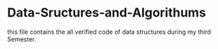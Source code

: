 # Data-Sructures-and-Algorithums
this file contains the all verified code of data structures during my third Semester.
